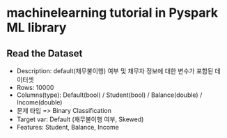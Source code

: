# machinelearning tutorial in Pyspark ML library

## Read the Dataset
  - Description: default(채무불이행) 여부 및 채무자 정보에 대한 변수가 포함된 데이터셋
  - Rows: 10000
  - Columns(type): Default(bool) / Student(bool) / Balance(double) / Income(double)
  - 문제 타입 => Binary Classification
  - Target var: Default (채무불이행 여부, Skewed)
  - Features: Student, Balance, Income
